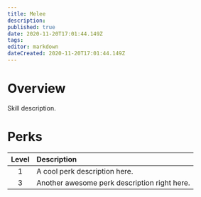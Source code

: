 ```yaml
---
title: Melee
description: 
published: true
date: 2020-11-20T17:01:44.149Z
tags: 
editor: markdown
dateCreated: 2020-11-20T17:01:44.149Z
---
```


# Overview
Skill description.
# Perks
| Level | Description |
|:-:|:-|
|1| A cool perk description here. |
|3| Another awesome perk description right here. |